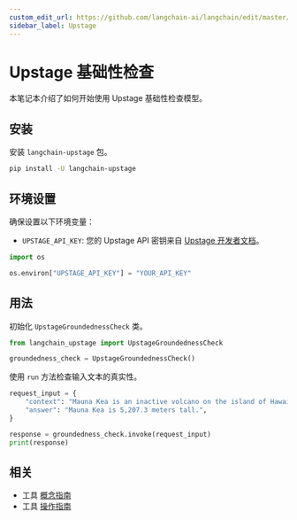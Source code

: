 ```yaml
---
custom_edit_url: https://github.com/langchain-ai/langchain/edit/master/docs/docs/integrations/tools/upstage_groundedness_check.ipynb
sidebar_label: Upstage
---
```


# Upstage 基础性检查

本笔记本介绍了如何开始使用 Upstage 基础性检查模型。

## 安装  

安装 `langchain-upstage` 包。

```bash
pip install -U langchain-upstage
```

## 环境设置

确保设置以下环境变量：

- `UPSTAGE_API_KEY`: 您的 Upstage API 密钥来自 [Upstage 开发者文档](https://developers.upstage.ai/docs/getting-started/quick-start)。

```python
import os

os.environ["UPSTAGE_API_KEY"] = "YOUR_API_KEY"
```

## 用法

初始化 `UpstageGroundednessCheck` 类。


```python
from langchain_upstage import UpstageGroundednessCheck

groundedness_check = UpstageGroundednessCheck()
```

使用 `run` 方法检查输入文本的真实性。


```python
request_input = {
    "context": "Mauna Kea is an inactive volcano on the island of Hawai'i. Its peak is 4,207.3 m above sea level, making it the highest point in Hawaii and second-highest peak of an island on Earth.",
    "answer": "Mauna Kea is 5,207.3 meters tall.",
}

response = groundedness_check.invoke(request_input)
print(response)
```

## 相关

- 工具 [概念指南](/docs/concepts/#tools)
- 工具 [操作指南](/docs/how_to/#tools)